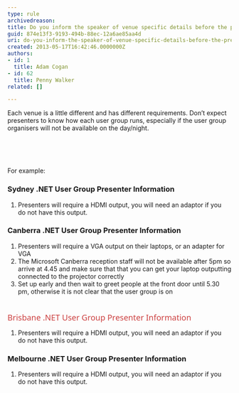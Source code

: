 ```yaml
---
type: rule
archivedreason: 
title: Do you inform the speaker of venue specific details before the presentation?
guid: 874e13f3-9193-494b-88ec-12a6ae85aa4d
uri: do-you-inform-the-speaker-of-venue-specific-details-before-the-presentation
created: 2013-05-17T16:42:46.0000000Z
authors:
- id: 1
  title: Adam Cogan
- id: 62
  title: Penny Walker
related: []

---
```



<p>Each venue is a little different and has different requirements. Don’t expect presenters to know how each user group runs, especially if the user group organisers will not be available on the day/night.<br></p><br>
<br><excerpt class='endintro'></excerpt><br>
<p>​​For example&#58;</p><h3>Sydney .NET&#160;User Group Presenter Information</h3><ol><li>Presenters will require a HDMI output, you will need an adaptor if you do&#160;not have this output.<br></li></ol><h3>Canberra .NET&#160;User​​​​ Group Presen​​ter Information</h3><ol><li>Presenters will require a VGA output on their laptops, or​ an adapter for VGA</li><li>The Microsoft Canberra reception staff will not be available after 5pm so arrive at 4.45 and make sure that that you can get your laptop outputting connected to the projector correctly<br></li><li>Set up early and then wait to greet people at the front door until 5.30 pm, otherwise it is not clear that the user group is on<br></li></ol><div><span style="color&#58;#cc4141;font-family&#58;&quot;segoe ui&quot;, &quot;trebuchet ms&quot;, tahoma, arial, verdana, sans-serif;font-size&#58;18px;"><br></span></div><div><span style="color&#58;#cc4141;font-family&#58;&quot;segoe ui&quot;, &quot;trebuchet ms&quot;, tahoma, arial, verdana, sans-serif;font-size&#58;18px;">Brisbane </span><span style="color&#58;#cc4141;font-family&#58;&quot;segoe ui&quot;, &quot;trebuchet ms&quot;, tahoma, arial, verdana, sans-serif;font-size&#58;18px;">.</span><span style="color&#58;#cc4141;font-family&#58;&quot;segoe ui&quot;, &quot;trebuchet ms&quot;, tahoma, arial, verdana, sans-serif;font-size&#58;18px;">NET&#160;User Group Presenter Inform​​ation</span><br></div><ol class="ssw15-rteElement-P"><li>​​​Presenters will require a HDMI output, you will need an adaptor if you do&#160;not have this output.​​<br></li></ol><h3 class="ssw15-rteElement-H3">Melbourne .NET&#160;User Group Presenter Information</h3><ol class="ssw15-rteElement-P"><li>​​​​​Presenters will require a HDMI output, you will need an adaptor if you do&#160;not have this output.​​​</li></ol>


